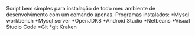 Script bem simples para instalação de todo meu ambiente de desenvolvimento com um comando apenas.
Programas instalados:
*Mysql workbench
*Mysql server
*OpenJDK8
*Android Studio
*Netbeans
*Visual Studio Code
*Git
*git Kraken
